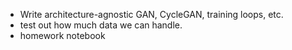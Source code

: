 - Write architecture-agnostic GAN, CycleGAN, training loops, etc.
- test out how much data we can handle.
- homework notebook